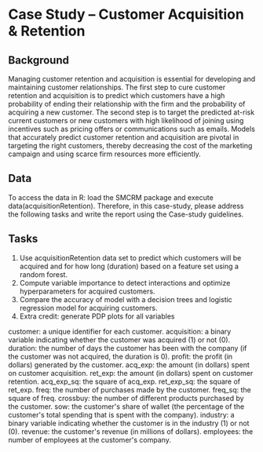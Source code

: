 # Case Study – Customer Acquisition & Retention
## Background
Managing customer retention and acquisition is essential for developing and
maintaining customer relationships. The first step to cure customer retention
and acquisition is to predict which customers have a high probability of ending
their relationship with the firm and the probability of acquiring a new customer.
The second step is to target the predicted at-risk current customers or new
customers with high likelihood of joining using incentives such as pricing offers
or communications such as emails. Models that accurately predict customer
retention and acquisition are pivotal in targeting the right customers, thereby
decreasing the cost of the marketing campaign and using scarce firm resources
more efficiently.
## Data
To access the data in R: load the SMCRM package and execute
data(acquisitionRetention).
Therefore, in this case-study, please address the following tasks and write the
report using the Case-study guidelines.
## Tasks
1. Use acquisitionRetention data set to predict which customers will be
acquired and for how long (duration) based on a feature set using a random
forest.
2. Compute variable importance to detect interactions and optimize hyperparameters for acquired customers.
3. Compare the accuracy of model with a decision trees and logistic regression
model for acquiring customers.
4. Extra credit: generate PDP plots for all variables

customer: a unique identifier for each customer.
acquisition: a binary variable indicating whether the customer was acquired (1) or not (0).
duration: the number of days the customer has been with the company (if the customer was not acquired, the duration is 0).
profit: the profit (in dollars) generated by the customer.
acq_exp: the amount (in dollars) spent on customer acquisition.
ret_exp: the amount (in dollars) spent on customer retention.
acq_exp_sq: the square of acq_exp.
ret_exp_sq: the square of ret_exp.
freq: the number of purchases made by the customer.
freq_sq: the square of freq.
crossbuy: the number of different products purchased by the customer.
sow: the customer's share of wallet (the percentage of the customer's total spending that is spent with the company).
industry: a binary variable indicating whether the customer is in the industry (1) or not (0).
revenue: the customer's revenue (in millions of dollars).
employees: the number of employees at the customer's company.
